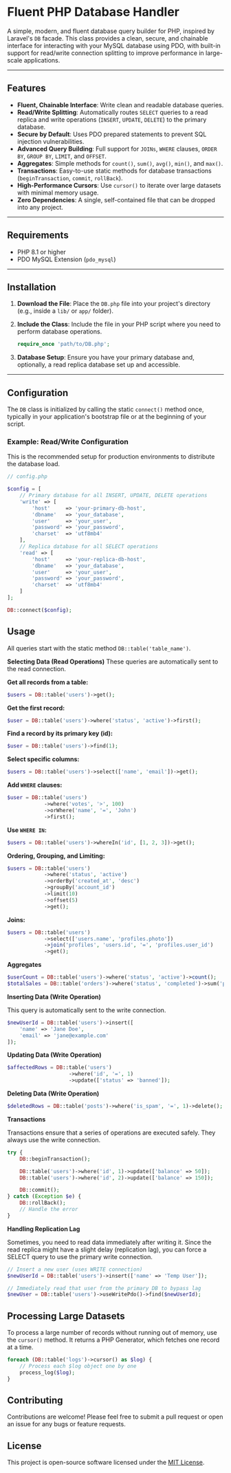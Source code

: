 # Fluent PHP Database Handler

A simple, modern, and fluent database query builder for PHP, inspired by Laravel's `DB` facade. This class provides a clean, secure, and chainable interface for interacting with your MySQL database using PDO, with built-in support for read/write connection splitting to improve performance in large-scale applications.

---

## Features

* **Fluent, Chainable Interface**: Write clean and readable database queries.
* **Read/Write Splitting**: Automatically routes `SELECT` queries to a read replica and write operations (`INSERT`, `UPDATE`, `DELETE`) to the primary database.
* **Secure by Default**: Uses PDO prepared statements to prevent SQL injection vulnerabilities.
* **Advanced Query Building**: Full support for `JOINs`, `WHERE` clauses, `ORDER BY`, `GROUP BY`, `LIMIT`, and `OFFSET`.
* **Aggregates**: Simple methods for `count()`, `sum()`, `avg()`, `min()`, and `max()`.
* **Transactions**: Easy-to-use static methods for database transactions (`beginTransaction`, `commit`, `rollBack`).
* **High-Performance Cursors**: Use `cursor()` to iterate over large datasets with minimal memory usage.
* **Zero Dependencies**: A single, self-contained file that can be dropped into any project.

---

## Requirements

* PHP 8.1 or higher
* PDO MySQL Extension (`pdo_mysql`)

---

## Installation

1. **Download the File**: Place the `DB.php` file into your project's directory (e.g., inside a `lib/` or `app/` folder).

2. **Include the Class**: Include the file in your PHP script where you need to perform database operations.

    ```php
    require_once 'path/to/DB.php';
    ```

3. **Database Setup**: Ensure you have your primary database and, optionally, a read replica database set up and accessible.

---

## Configuration

The `DB` class is initialized by calling the static `connect()` method once, typically in your application's bootstrap file or at the beginning of your script.

### Example: Read/Write Configuration

This is the recommended setup for production environments to distribute the database load.

```php
// config.php

$config = [
    // Primary database for all INSERT, UPDATE, DELETE operations
    'write' => [
        'host'     => 'your-primary-db-host',
        'dbname'   => 'your_database',
        'user'     => 'your_user',
        'password' => 'your_password',
        'charset'  => 'utf8mb4'
    ],
    // Replica database for all SELECT operations
    'read' => [
        'host'     => 'your-replica-db-host',
        'dbname'   => 'your_database',
        'user'     => 'your_user',
        'password' => 'your_password',
        'charset'  => 'utf8mb4'
    ]
];

DB::connect($config);
```

## Usage

All queries start with the static method `DB::table('table_name')`.

**Selecting Data (Read Operations)**
These queries are automatically sent to the read connection.

**Get all records from a table:**

```php
$users = DB::table('users')->get();
```

**Get the first record:**

```php
$user = DB::table('users')->where('status', 'active')->first();
```

**Find a record by its primary key (id):**

```php
$user = DB::table('users')->find(1);
```

**Select specific columns:**

```php
$users = DB::table('users')->select(['name', 'email'])->get();
```

**Add `WHERE` clauses:**

```php
$user = DB::table('users')
            ->where('votes', '>', 100)
            ->orWhere('name', '=', 'John')
            ->first();
```

**Use `WHERE IN`:**

```php
$users = DB::table('users')->whereIn('id', [1, 2, 3])->get();
```

**Ordering, Grouping, and Limiting:**

```php
$users = DB::table('users')
            ->where('status', 'active')
            ->orderBy('created_at', 'desc')
            ->groupBy('account_id')
            ->limit(10)
            ->offset(5)
            ->get();
```

**Joins:**

```php
$users = DB::table('users')
            ->select(['users.name', 'profiles.photo'])
            ->join('profiles', 'users.id', '=', 'profiles.user_id')
            ->get();
```

**Aggregates**

```php
$userCount = DB::table('users')->where('status', 'active')->count();
$totalSales = DB::table('orders')->where('status', 'completed')->sum('price');
```

**Inserting Data (Write Operation)**

This query is automatically sent to the write connection.

```php
$newUserId = DB::table('users')->insert([
    'name' => 'Jane Doe',
    'email' => 'jane@example.com'
]);
```

**Updating Data (Write Operation)**

```php
$affectedRows = DB::table('users')
                    ->where('id', '=', 1)
                    ->update(['status' => 'banned']);
```

**Deleting Data (Write Operation)**

```php
$deletedRows = DB::table('posts')->where('is_spam', '=', 1)->delete();
```

**Transactions**

Transactions ensure that a series of operations are executed safely. They always use the write connection.

```php
try {
    DB::beginTransaction();

    DB::table('users')->where('id', 1)->update(['balance' => 50]);
    DB::table('users')->where('id', 2)->update(['balance' => 150]);

    DB::commit();
} catch (Exception $e) {
    DB::rollBack();
    // Handle the error
}
```

**Handling Replication Lag**

Sometimes, you need to read data immediately after writing it. Since the read replica might have a slight delay (replication lag), you can force a SELECT query to use the primary write connection.

```php
// Insert a new user (uses WRITE connection)
$newUserId = DB::table('users')->insert(['name' => 'Temp User']);

// Immediately read that user from the primary DB to bypass lag
$newUser = DB::table('users')->useWritePdo()->find($newUserId);
```

## Processing Large Datasets

To process a large number of records without running out of memory, use the `cursor()` method. It returns a PHP Generator, which fetches one record at a time.

```php
foreach (DB::table('logs')->cursor() as $log) {
    // Process each $log object one by one
    process_log($log);
}
```

## Contributing
Contributions are welcome! Please feel free to submit a pull request or open an issue for any bugs or feature requests.

## License
This project is open-source software licensed under the [MIT License]([LICENSE](https://www.google.com/search?q=LICENSE)).
